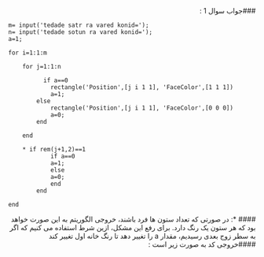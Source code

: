 <div dir="rtl">
###جواب سوال 1 :
</div>

```
m= input('tedade satr ra vared konid=');
n= input('tedade sotun ra vared konid=');
a=1;

for i=1:1:m
    
    for j=1:1:n
       
          if a==0
            rectangle('Position',[j i 1 1], 'FaceColor',[1 1 1])
            a=1;
        else
            rectangle('Position',[j i 1 1], 'FaceColor',[0 0 0])
            a=0;
        end
        
    end
   
    * if rem(j+1,2)==1
            if a==0
            a=1;
            else
            a=0;
            end
        end
     
end
```
<div dir="rtl">
#### *: در صورتی که تعداد ستون ها فرد باشند، خروجی الگوریتم به این صورت خواهد بود که هر ستون یک رنگ دارد. برای رفع این مشکل، ازین شرط استفاده می کنیم که اگر به سطر زوج بعدی رسیدیم، مقدار  a را تغییر دهد تا رنگ خانه اول تغییر کند
</div>
 
 <div dir="rtl">
####خروجی کد به صورت زیر است : 
</div>
